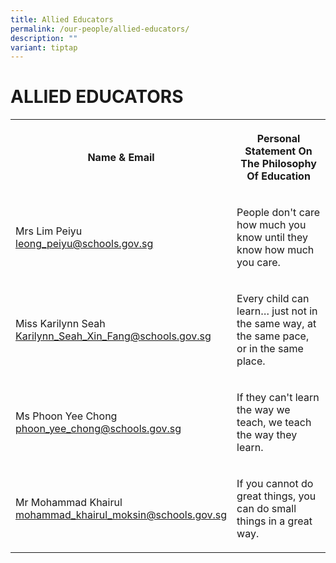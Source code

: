 ```yaml
---
title: Allied Educators
permalink: /our-people/allied-educators/
description: ""
variant: tiptap
---
```

<h1><strong>ALLIED EDUCATORS</strong></h1>
<table>
<tbody>
<tr>
<th rowspan="1" colspan="1">
<p>Name &amp; Email</p>
</th>
<th rowspan="1" colspan="1">
<p>Personal Statement On The Philosophy Of Education</p>
</th>
</tr>
<tr>
<td rowspan="1" colspan="1">
<p>Mrs Lim Peiyu
<br><a href="mailto:leong_peiyu@schools.gov.sg" rel="noopener noreferrer nofollow" target="_blank">leong_peiyu@schools.gov.sg</a>
</p>
</td>
<td rowspan="1" colspan="1">
<p>People don't care how much you know until they know how much you care.</p>
</td>
</tr>
<tr>
<td rowspan="1" colspan="1">
<p>Miss Karilynn Seah
<br><a href="mailto:Karilynn_Seah_Xin_Fang@schools.gov.sg" rel="noopener noreferrer nofollow" target="_blank">Karilynn_Seah_Xin_Fang@schools.gov.sg</a>
</p>
</td>
<td rowspan="1" colspan="1">
<p>Every child can learn… just not in the same way, at the same pace, or
in the same place.</p>
</td>
</tr>
<tr>
<td rowspan="1" colspan="1">
<p>Ms Phoon Yee Chong
<br><a href="mailto:phoon_yee_chong@schools.gov.sg" rel="noopener noreferrer nofollow" target="_blank">phoon_yee_chong@schools.gov.sg</a>
</p>
</td>
<td rowspan="1" colspan="1">
<p>If they can't learn the way we teach, we teach the way they learn.</p>
</td>
</tr>
<tr>
<td rowspan="1" colspan="1">
<p>Mr Mohammad Khairul
<br><a href="mailto:mohammad_khairul_moksin@schools.gov.sg" rel="noopener noreferrer nofollow" target="_blank">mohammad_khairul_moksin@schools.gov.sg</a>
</p>
</td>
<td rowspan="1" colspan="1">
<p>If you cannot do great things, you can do small things in a great way.</p>
</td>
</tr>
</tbody>
</table>
<p></p>